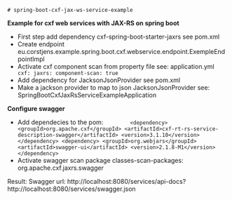     # spring-boot-cxf-jax-ws-service-example
**Example for cxf web services with JAX-RS on spring boot** 

- First step add dependency cxf-spring-boot-starter-jaxrs see pom.xml
- Create endpoint eu.corstjens.example.spring.boot.cxf.webservice.endpoint.ExempleEndpointImpl
- Activate cxf component scan from property file see: application.yml
`     cxf:
      jaxrs:
        component-scan: true`
- Add dependency for JacksonJsonProvider see pom.xml
- Make a jackson provider to map to json JacksonJsonProvider see: SpringBootCxfJaxRsServiceExampleApplication

**Configure swagger**
- Add dependecies to the pom:
`        <dependency>
            <groupId>org.apache.cxf</groupId>
            <artifactId>cxf-rt-rs-service-description-swagger</artifactId>
            <version>3.1.10</version>
        </dependency>
        <dependency>
            <groupId>org.webjars</groupId>
            <artifactId>swagger-ui</artifactId>
            <version>2.1.8-M1</version>
        </dependency>`
- Activate swagger scan package classes-scan-packages: org.apache.cxf.jaxrs.swagger

Result: 
Swagger url: http://localhost:8080/services/api-docs?http://localhost:8080/services/swagger.json

